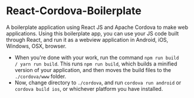 # React-Cordova-Boilerplate

A boilerplate application using React JS and Apache Cordova to make web applications. Using this boilerplate app, you can use your JS code built through React, and run it as a webview application in Android, iOS, Windows, OSX, browser.

- When you're done with your work, run the command <code>npm run build / yarn run build</code>. This runs <code>npm run build</code>, which builds a minified version of your application, and then moves the build files to the `./cordova/www` folder.
- Now, change directory to `./cordova`, and run <code>cordova run android</code> or <code>cordova build ios</code>, or whichever platform you have installed.
